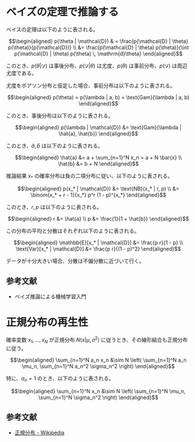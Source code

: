 # ベイズの定理で推論する

ベイスの定理は以下のように表される。

$$\begin{aligned}
p(\theta | \mathcal{D}) & = \frac{p(\mathcal{D} | \theta) p(\theta)}{p(\mathcal{D})} \\
&= \frac{p(\mathcal{D} | \theta) p(\theta)}{\int p(\mathcal{D} | \theta) p(\theta) \, \mathrm{d}\theta}
\end{aligned}$$

このとき、$p(\theta | \mathcal{D})$ は事後分布、$p(\mathcal{D} | \theta)$ は尤度、$p(\theta)$ は事前分布、$p(\mathcal{D})$ は周辺尤度である。

尤度をポアソン分布と仮定した場合、事前分布は以下のように表される。

$$\begin{aligned}
p(\theta) = p(\lambda | a, b) = \text{Gam}(\lambda | a, b)
\end{aligned}$$

このとき、事後分布は以下のように表される。

$$\begin{aligned}
p(\lambda | \mathcal{D}) &= \text{Gam}(\lambda | \hat{a}, \hat{b})
\end{aligned}$$

このとき、$\hat{a}, \hat{b}$ は以下のように表される。

$$\begin{aligned}
\hat{a} &= a + \sum_{n=1}^N x_n = a + N \bar{x} \\
\hat{b} &= b + N
\end{aligned}$$

推論結果 $x_*$ の確率分布は負の二項分布に従い、以下のように表される。

$$\begin{aligned}
p(x_* | \mathcal{D}) &= \text{NB}(x_* | r, p) \\
&= \binom{x_* + r - 1}{x_*} p^r (1 - p)^{x_*}
\end{aligned}$$

このとき、$r, p$ は以下のように表される。

$$\begin{aligned}
r &= \hat{a} \\
p &= \frac{1}{1 + \hat{b}}
\end{aligned}$$

この分布の平均と分散はそれぞれ以下のように表される。

$$\begin{aligned}
\mathbb{E}[x_* | \mathcal{D}] &= \frac{p r}{1 - p} \\
\text{Var}[x_* | \mathcal{D}] &= \frac{p r}{(1 - p)^2}
\end{aligned}$$

データが十分大きい場合、分散は不偏分散に近づいて行く。

## 参考文献

- ベイズ推論による機械学習入門

# 正規分布の再生性

確率変数 $x_1, \dots, x_N$ が正規分布 $N(x | \mu, \sigma^2)$ に従うとき、その線形結合も正規分布に従う。

$$\begin{aligned}
\sum_{n=1}^N a_n x_n &\sim N \left( \sum_{n=1}^N a_n \mu_n, \sum_{n=1}^N a_n^2 \sigma_n^2 \right)
\end{aligned}$$

特に、$a_n = 1$ のとき、以下のように表される。

$$\begin{aligned}
\sum_{n=1}^N x_n &\sim N \left( \sum_{n=1}^N \mu_n, \sum_{n=1}^N \sigma_n^2 \right)
\end{aligned}$$

## 参考文献

- [正規分布 - Wikipedia](https://ja.wikipedia.org/wiki/%E6%AD%A3%E8%A6%8F%E5%88%86%E5%B8%83)
